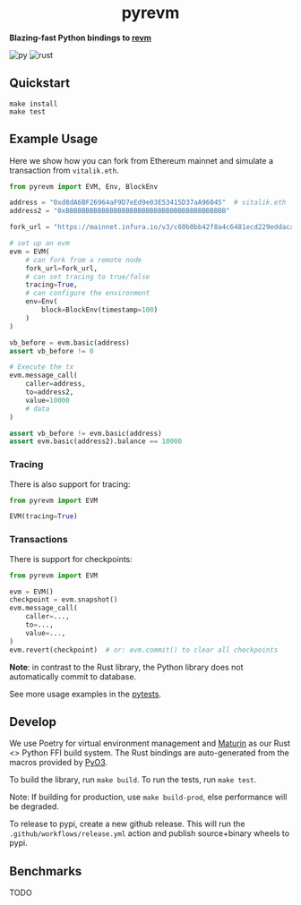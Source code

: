 # <h1 align="center"> pyrevm </h1>

**Blazing-fast Python bindings to [revm](https://github.com/bluealloy/revm/)**

![py](https://github.com/gakonst/pyrevm/workflows/py/badge.svg)
![rust](https://github.com/gakonst/pyrevm/workflows/rust/badge.svg)

## Quickstart

```
make install
make test
```

## Example Usage

Here we show how you can fork from Ethereum mainnet and simulate
a transaction from `vitalik.eth`.

```python
from pyrevm import EVM, Env, BlockEnv

address = "0xd8dA6BF26964aF9D7eEd9e03E53415D37aA96045"  # vitalik.eth
address2 = "0xBBBBBBBBBBBBBBBBBBBBBBBBBBBBBBBBBBBBBBBB"

fork_url = "https://mainnet.infura.io/v3/c60b0bb42f8a4c6481ecd229eddaca27"

# set up an evm
evm = EVM(
    # can fork from a remote node
    fork_url=fork_url,
    # can set tracing to true/false
    tracing=True,
    # can configure the environment
    env=Env(
        block=BlockEnv(timestamp=100)
    )
)

vb_before = evm.basic(address)
assert vb_before != 0

# Execute the tx
evm.message_call(
    caller=address,
    to=address2,
    value=10000
    # data
)

assert vb_before != evm.basic(address)
assert evm.basic(address2).balance == 10000
```

### Tracing
There is also support for tracing:
```python
from pyrevm import EVM

EVM(tracing=True)
```

### Transactions

There is support for checkpoints:

```python
from pyrevm import EVM

evm = EVM()
checkpoint = evm.snapshot()
evm.message_call(
    caller=...,
    to=...,
    value=...,
)
evm.revert(checkpoint)  # or: evm.commit() to clear all checkpoints
```

**Note**: in contrast to the Rust library, the Python library does not automatically commit to database.

See more usage examples in the [pytests](tests/test_evm.py).

## Develop

We use Poetry for virtual environment management and [Maturin](https://github.com/PyO3/maturin) as our Rust <> Python FFI build system. The Rust bindings are auto-generated from the macros provided by [PyO3](https://pyo3.rs/v0.17.1/).

To build the library, run `make build`. To run the tests, run `make test`.

Note: If building for production, use `make build-prod`, else performance will be degraded.

To release to pypi, create a new github release. This will run the `.github/workflows/release.yml` action and publish source+binary wheels to pypi.

## Benchmarks

TODO
